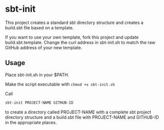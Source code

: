 # sbt-init

This project creates a standard sbt directory structure and creates a build.sbt file based on a template.  

If you want to use your own template, fork this project and update build.sbt.template.  Change the curl address in sbt-init.sh to match the raw GitHub address of your new template.

## Usage

Place sbt-init.sh in your $PATH.

Make the script executable with ``` chmod +x sbt-init.sh ```

Call 

```bash
sbt-init PROJECT-NAME GITHUB-ID
```

to create a directory called PROJECT-NAME with a complete sbt project directory structure and a build.sbt file with PROJECT-NAME and GITHUB-ID in the appropriate places.
